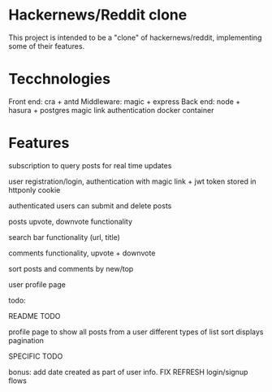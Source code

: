 # Hackernews/Reddit clone
This project is intended to be a "clone" of hackernews/reddit, implementing some of their features.

# Tecchnologies
Front end: cra + antd
Middleware: magic + express
Back end: node + hasura + postgres
magic link authentication
docker container


# Features
subscription to query posts for real time updates

user registration/login, authentication with magic link + jwt token stored in httponly cookie

authenticated users can submit and delete posts

posts upvote, downvote functionality

search bar functionality (url, title)

comments functionality, upvote + downvote

sort posts and comments by new/top

user profile page

todo: 


README TODO


profile page to show all posts from a user
different types of list sort displays
pagination



SPECIFIC TODO

bonus: add date created as part of user info.
FIX REFRESH login/signup flows
